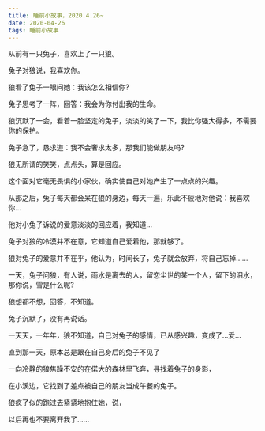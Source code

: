 ```yaml
---
title: 睡前小故事，2020.4.26~
date: 2020-04-26
tags: 睡前小故事
---
```


从前有一只兔子，喜欢上了一只狼。

兔子对狼说，我喜欢你。

狼看了兔子一眼问她：我该怎么相信你?<!-- more -->

兔子思考了一阵，回答：我会为你付出我的生命。

狼沉默了一会，看着一脸坚定的兔子，淡淡的笑了一下，我比你强大得多，不需要你的保护。


兔子急了，恳求道：我不会奢求太多，那我们能做朋友吗?

狼无所谓的笑笑，点点头，算是回应。

这个面对它毫无畏惧的小家伙，确实使自己对她产生了一点点的兴趣。

从那之后，兔子每天都会呆在狼的身边，每天一遍，乐此不疲地对他说：我喜欢你...

他对小兔子诉说的爱意淡淡的回应着，我知道...

兔子对狼的冷漠并不在意，它知道自己爱着他，那就够了。

狼对兔子的爱意并不在乎，他认为，时间长了，兔子就会放弃，将自己忘掉......


一天，兔子问狼，有人说，雨水是离去的人，留恋尘世的某一个人，留下的泪水，那你说，雪是什么呢?

狼想都不想，回答，不知道。

兔子沉默了，没有再说话。

一天天，一年年，狼不知道，自己对兔子的感情，已从感兴趣，变成了…爱...


直到那一天，原本总是跟在自己身后的兔子不见了

一向冷静的狼焦躁不安的在偌大的森林里飞奔，寻找着兔子的身影，

在小溪边，它找到了差点被自己的朋友当成午餐的兔子。

狼疯了似的跑过去紧紧地抱住她，说，

以后再也不要离开我了......